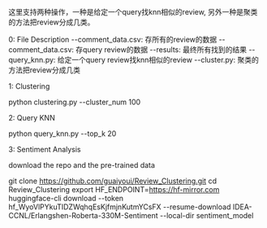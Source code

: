 这里支持两种操作，一种是给定一个query找knn相似的review, 另外一种是聚类的方法把review分成几类。

0: File Description
--comment_data.csv: 存所有的review的数据
--comment_data.csv: 存query review的数据
--results: 最终所有找到的结果
--query_knn.py: 给定一个query review找knn相似的review
--cluster.py: 聚类的方法把review分成几类


1: Clustering

python clustering.py --cluster_num 100


2: Query KNN

python query_knn.py --top_k 20


3: Sentiment Analysis

download the repo and the pre-trained data

git clone https://github.com/guaiyoui/Review_Clustering.git
cd Review_Clustering
export HF_ENDPOINT=https://hf-mirror.com
huggingface-cli download --token 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 --resume-download IDEA-CCNL/Erlangshen-Roberta-330M-Sentiment --local-dir sentiment_model




